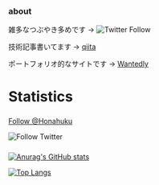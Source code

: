### about

雑多なつぶやき多めです → ![Twitter Follow](https://img.shields.io/twitter/follow/yosuke_yamakawa?style=social)

技術記事書いてます → [qiita](https://qiita.com/honahuku)

ポートフォリオ的なサイトです → [Wantedly](https://www.wantedly.com/id/yosuke_yamakawa)

# Statistics

### 

<!-- Place this tag where you want the button to render. -->
<a class="github-button" href="https://github.com/Honahuku" aria-label="Follow @Honahuku on GitHub">Follow @Honahuku</a>

![Follow Twitter](https://img.shields.io/twitter/follow/yosuke_yamakawa?style=social)

###

[![Anurag's GitHub stats](https://github-readme-stats.vercel.app/api?username=Honahuku&count_private=true&include_all_commits=true&show_icons=true&theme=chartreuse-dark)](https://github.com/anuraghazra/github-readme-stats)

[![Top Langs](https://github-readme-stats.vercel.app/api/top-langs/?username=anuraghazra)](https://github.com/Honahuku/github-readme-stats)
